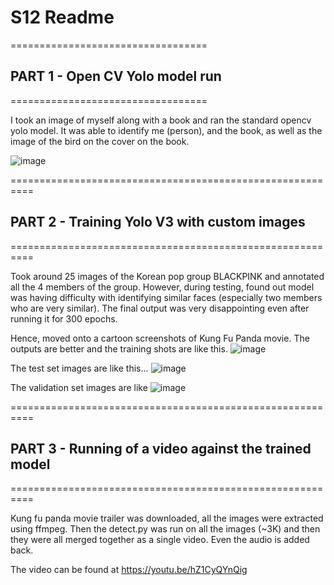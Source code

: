 # S12 Readme
==================================
## PART 1 - Open CV Yolo model run
==================================

I took an image of myself along with a book and ran the standard opencv yolo model.
It was able to identify me (person), and the book, as well as the image of the bird on the cover on the book.

![image](https://user-images.githubusercontent.com/498461/229636492-d12c632c-f066-4ab4-a394-081e4ba4f806.png)

==========================================================
## PART 2 - Training Yolo V3 with custom images
==========================================================

Took around 25 images of the Korean pop group BLACKPINK and annotated all the 4 members of the group.
However, during testing, found out model was having difficulty with identifying similar faces (especially two members who are very similar).
The final output was very disappointing even after running it for 300 epochs.

Hence, moved onto a cartoon screenshots of Kung Fu Panda movie.
The outputs are better and the training shots are like this.
![image](https://user-images.githubusercontent.com/498461/229637648-9f03a2d7-b094-4415-894c-9a4d3613312d.png)

The test set images are like this...
![image](https://user-images.githubusercontent.com/498461/229640076-43bc44ff-00ec-45c7-a6db-bed271c32fc2.png)

The validation set images are like
![image](https://user-images.githubusercontent.com/498461/229639625-dfa5e642-d947-4e42-9921-cd08f3a72b4b.png)

==========================================================
## PART 3 - Running of a video against the trained model
==========================================================

Kung fu panda movie trailer was downloaded, all the images were extracted using ffmpeg.
Then the detect.py was run on all the images (~3K) and then they were all merged together as a single video.
Even the audio is added back.

The video can be found at https://youtu.be/hZ1CyQYnQig
